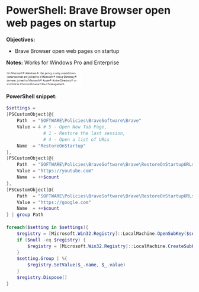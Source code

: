 # PowerShell: Brave Browser open web pages on startup

<b>Objectives:</b>

* Brave Browser open web pages on startup

<b>Notes:</b> Works for Windows Pro and Enterprise <br />

<img src="img/note.png" width=40% height=40%>

<b>PowerShell snippet:</b>

```powershell
$settings = 
[PSCustomObject]@{
    Path  = "SOFTWARE\Policies\BraveSoftware\Brave"
    Value = 4 # 5 - Open New Tab Page, 
              # 1 - Restore the last session, 
              # 4 - Open a list of URLs
    Name  = "RestoreOnStartup"
},
[PSCustomObject]@{
    Path  = "SOFTWARE\Policies\BraveSoftware\Brave\RestoreOnStartupURLs"
    Value = "https://youtube.com"
    Name  = ++$count
},
[PSCustomObject]@{
    Path  = "SOFTWARE\Policies\BraveSoftware\Brave\RestoreOnStartupURLs"
    Value = "https://google.com"
    Name  = ++$count
} | group Path

foreach($setting in $settings){
    $registry = [Microsoft.Win32.Registry]::LocalMachine.OpenSubKey($setting.Name, $true)
    if ($null -eq $registry) {
        $registry = [Microsoft.Win32.Registry]::LocalMachine.CreateSubKey($setting.Name, $true)
    }
    $setting.Group | %{
        $registry.SetValue($_.name, $_.value)
    }
    $registry.Dispose()
}
```